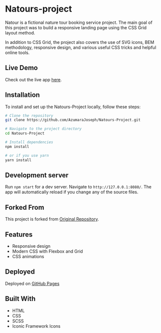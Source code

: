 # Natours-project
Natour is a fictional nature tour booking service project. The main goal of this project was to build a responsive landing page using the CSS Grid layout method.

In addition to CSS Grid, the project also covers the use of SVG icons, BEM methodology, responsive design, and various useful CSS tricks and helpful online tools.

## Live Demo
Check out the live app [here](https://natours.netlify.app/).

## Installation
To install and set up the Natours-Project locally, follow these steps:

```bash
# Clone the repository
git clone https://github.com/AzumaraJoseph/Natours-Project.git

# Navigate to the project directory
cd Natours-Project

# Install dependencies
npm install

# or if you use yarn
yarn install

```

## Development server
Run `npm start` for a dev server. Navigate to `http://127.0.0.1:8080/`. The app will automatically reload if you change any of the source files.

## Forked From
This project is forked from [Original Repository](https://github.com/jonasschmedtmann/advanced-css-course/tree/master/Natours).

## Features
- Responsive design
- Modern CSS with Flexbox and Grid
- CSS animations

## Deployed

Deployed on [GitHub Pages](https://AzumaraJoseph.github.io/Natours-Project)


## Built With
- HTML
- CSS
- SCSS
- Iconic Framework Icons